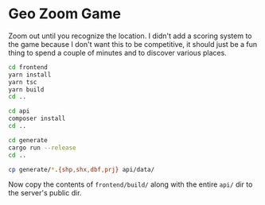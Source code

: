 # Geo Zoom Game

Zoom out until you recognize the location. I didn't add a scoring system to the
game because I don't want this to be competitive, it should just be a fun thing
to spend a couple of minutes and to discover various places.

```bash
cd frontend
yarn install
yarn tsc
yarn build
cd ..

cd api
composer install
cd ..

cd generate
cargo run --release
cd ..

cp generate/*.{shp,shx,dbf,prj} api/data/
```

Now copy the contents of `frontend/build/` along with the entire `api/` dir to
the server's public dir.
